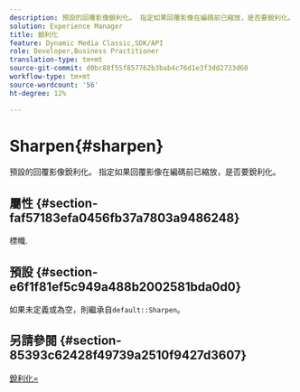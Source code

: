 ```yaml
---
description: 預設的回覆影像銳利化。 指定如果回覆影像在編碼前已縮放，是否要銳利化。
solution: Experience Manager
title: 銳利化
feature: Dynamic Media Classic,SDK/API
role: Developer,Business Practitioner
translation-type: tm+mt
source-git-commit: d0bc88f55f857762b3bab4c76d1e3f3dd2733d60
workflow-type: tm+mt
source-wordcount: '56'
ht-degree: 12%

---
```



# Sharpen{#sharpen}

預設的回覆影像銳利化。 指定如果回覆影像在編碼前已縮放，是否要銳利化。

## 屬性 {#section-faf57183efa0456fb37a7803a9486248}

標幟.

## 預設 {#section-e6f1f81ef5c949a488b2002581bda0d0}

如果未定義或為空，則繼承自`default::Sharpen`。

## 另請參閱 {#section-85393c62428f49739a2510f9427d3607}

[銳利化=](../../../../../ir-api/http-protocol/image-rendering-api-ref/c-ir-http-protocol-ref/c-ir-http-protocol-command-reference/r-ir-http-sharpen.md#reference-13034d22d176483cb99ccafc2a4f6a6e)
